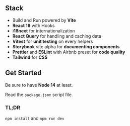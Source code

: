 ## Stack

- Build and Run powered by **Vite**
- **React 18** with Hooks
- **i18next** for internationalization
- **React Query** for handling and caching data
- **Vitest** for **unit testing** on every helpers
- **Storybook** vite alpha for **documenting components**
- **Prettier** and **ESLint** with Airbnb preset for **code quality**
- **Tailwind** for **CSS**

## Get Started

Be sure to have **Node 14** at least.

Read the `package.json` script file.

### TL;DR

`npm install` and `npm run dev`
